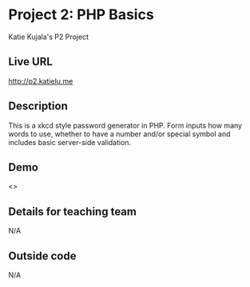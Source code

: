 # Project 2: PHP Basics
Katie Kujala's P2 Project

## Live URL
<http://p2.katielu.me>

## Description
This is a xkcd style password generator in PHP. Form inputs how many words to use, whether to have a number and/or special symbol and includes basic server-side validation.

## Demo
<>

## Details for teaching team
N/A

## Outside code
N/A
